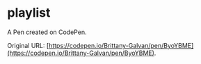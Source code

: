 # playlist

A Pen created on CodePen.

Original URL: [https://codepen.io/Brittany-Galvan/pen/ByoYBME](https://codepen.io/Brittany-Galvan/pen/ByoYBME).

